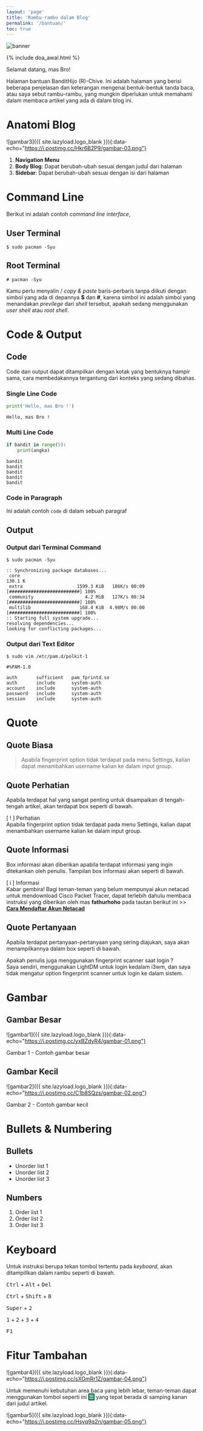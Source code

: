 ```yaml
---
layout: 'page'
title: 'Rambu-rambu dalam Blog'
permalink: '/bantuan/'
toc: true
---
```


<img class="post-body-img" src="{{ site.lazyload.logo_blank_banner }}" data-echo="https://s20.postimg.cc/6y5oddqtp/banner_bantuan.png" alt="banner">

{% include doa_awal.html %}

Selamat datang, mas Bro!

Halaman bantuan BanditHijo (R)-Chive. Ini adalah halaman yang berisi beberapa penjelasan dan keterangan mengenai bentuk-bentuk tanda baca, atau saya sebut rambu-rambu, yang mungkin diperlukan untuk memahami dalam membaca artikel yang ada di dalam blog ini.

# Anatomi Blog

![gambar3]({{ site.lazyload.logo_blank }}){:data-echo="https://i.postimg.cc/Hkr6B2P9/gambar-03.png"}

1. **Navigation Menu**
2. **Body Blog**: Dapat berubah-ubah sesuai dengan judul dari halaman
3. **Sidebar**: Dapat berubah-ubah sesuai dengan isi dari halaman

# Command Line
Berikut ini adalah contoh _command line interface_,

## User Terminal
```
$ sudo pacman -Syu
```

## Root Terminal
```
# pacman -Syu
```

Kamu perlu menyalin / _copy & paste_ baris-perbaris tanpa diikuti dengan simbol yang ada di depannya **$** dan **#**, karena simbol ini adalah simbol yang menandakan _previlege_ dari _shell_ tersebut, apakah sedang menggunakan _user shell_ atau _root shell_.

# Code & Output
## Code
Code dan output dapat ditampilkan dengan kotak yang bentuknya hampir sama, cara membedakannya tergantung dari konteks yang sedang dibahas.

### Single Line Code
```python
print('Hello, mas Bro !')
```
```
Hello, mas Bro !
```

### Multi Line Code
```python
if bandit in range(5):
    print(angka)
```
```
bandit
bandit
bandit
bandit
bandit
```

### Code in Paragraph
Ini adalah contoh `code` di dalam sebuah paragraf

## Output
### Output dari Terminal Command
```
$ sudo pacman -Syu
```
```
:: Synchronizing package databases...
 core                                                                         130.1 K
 extra                    1599.3 KiB   186K/s 00:09 [##########################] 100%
 community                   4.2 MiB   127K/s 00:34 [##########################] 100%
 multilib                  168.4 KiB  4.98M/s 00:00 [##########################] 100%
:: Starting full system upgrade...
resolving dependencies...
looking for conflicting packages...

```

### Output dari Text Editor
```
$ sudo vim /etc/pam.d/polkit-1
```
```
#%PAM-1.0

auth       sufficient   pam_fprintd.so
auth       include      system-auth
account    include      system-auth
password   include      system-auth
session    include      system-auth
```

# Quote

## Quote Biasa
>Apabila fingerprint option tidak terdapat pada menu Settings, kalian dapat menambahkan username kalian ke dalam input group.

## Quote Perhatian
Apabila terdapat hal yang sangat penting untuk disampaikan di tengah-tengah artikel, akan terdapat box seperti di bawah.

<div class="blockquote-red">
<div class="blockquote-red-title">[ ! ] Perhatian</div>
Apabila fingerprint option tidak terdapat pada menu Settings, kalian dapat menambahkan username kalian ke dalam input group.
</div>

## Quote Informasi
Box informasi akan diberikan apabila terdapat informasi yang ingin ditekankan oleh penulis. Tampilan box informasi akan seperti di bawah.

<div class="blockquote-blue">
<div class="blockquote-blue-title">[ i ] Informasi</div>
Kabar gembira! Bagi teman-teman yang belum mempunyai akun netacad untuk mendownload Cisco Packet Tracer, dapat terlebih dahulu membaca instruksi yang diberikan oleh mas <b>fathurhoho</b> pada tautan berikut ini >> <a href=""><b>Cara Mendaftar Akun Netacad</b></a>
</div>

## Quote Pertanyaan
Apabila terdapat pertanyaan-pertanyaan yang sering diajukan, saya akan menampilkannya dalam box seperti di bawah.

<div class="blockquote-yellow">
<div class="blockquote-yellow-title">Apakah penulis juga menggunakan fingerprint scanner saat login ?</div>
Saya sendiri, menggunakan LightDM untuk login kedalam i3wm, dan saya tidak mengatur option fingerprint scanner untuk login ke dalam sistem.
</div>

# Gambar
## Gambar Besar
![gambar1]({{ site.lazyload.logo_blank }}){:data-echo="https://i.postimg.cc/yxBZdyR4/gambar-01.png"}
<p class="img-caption">Gambar 1 - Contoh gambar besar</p>

## Gambar Kecil
![gambar2]({{ site.lazyload.logo_blank }}){:data-echo="https://i.postimg.cc/C1b8SQzs/gambar-02.png"}
<p class="img-caption">Gambar 2 - Contoh gambar kecil</p>

# Bullets & Numbering
## Bullets
* Unorder list 1
* Unorder list 2
* Unorder list 3

## Numbers
1. Order list 1
2. Order list 2
3. Order list 3

# Keyboard
Untuk instruksi berupa tekan tombol tertentu pada _keyboard_, akan ditampillkan dalam rambu seperti di bawah.

<kbd>Ctrl</kbd> + <kbd>Alt</kbd> + <kbd>Del</kbd>

<kbd>Ctrl</kbd> + <kbd>Shift</kbd> + <kbd>B</kbd>

<kbd>Super</kbd> + <kbd>2</kbd>

<kbd>1</kbd> + <kbd>2</kbd> + <kbd>3</kbd> + <kbd>4</kbd>

<kbd>F1</kbd>

# Fitur Tambahan

![gambar4]({{ site.lazyload.logo_blank }}){:data-echo="https://i.postimg.cc/sXGmRr1Z/gambar-04.png"}

Untuk memenuhi kebutuhan area baca yang lebih lebar, teman-teman dapat menggunakan tombol seperti ini
<span style="background:#008352;color:#FFF;font-weight:bold;border-radius:3px;padding:1px 2px;">&#9776;</span> yang tepat berada di samping kanan dari judul artikel.

![gambar5]({{ site.lazyload.logo_blank }}){:data-echo="https://i.postimg.cc/Hsyq9q2n/gambar-05.png"}
